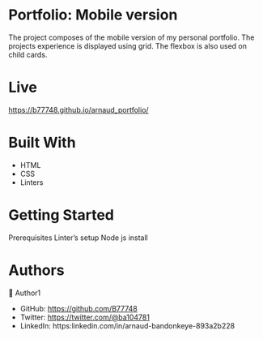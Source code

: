 
# Portfolio: Mobile version

The project composes of the mobile version of my personal portfolio. The projects experience is displayed using grid. The flexbox is also used on child cards.

# Live

https://b77748.github.io/arnaud_portfolio/

# Built With

-	HTML
-	CSS
-	Linters

# Getting Started

Prerequisites
Linter’s setup
Node js install

# Authors

👤 Author1
- GitHub: https://github.com/B77748 
- Twitter: https://twitter.com/@ba104781 
- LinkedIn: https:linkedin.com/in/arnaud-bandonkeye-893a2b228 


